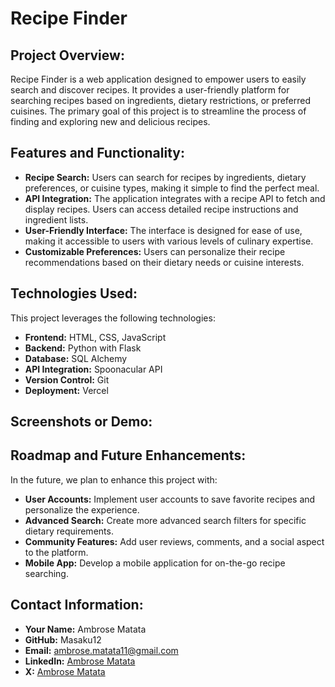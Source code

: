 # Recipe Finder

## Project Overview:

Recipe Finder is a web application designed to empower users to easily search and discover recipes. It provides a user-friendly platform for searching recipes based on ingredients, dietary restrictions, or preferred cuisines. The primary goal of this project is to streamline the process of finding and exploring new and delicious recipes.

## Features and Functionality:

- **Recipe Search:** Users can search for recipes by ingredients, dietary preferences, or cuisine types, making it simple to find the perfect meal.
- **API Integration:** The application integrates with a recipe API to fetch and display recipes. Users can access detailed recipe instructions and ingredient lists.
- **User-Friendly Interface:** The interface is designed for ease of use, making it accessible to users with various levels of culinary expertise.
- **Customizable Preferences:** Users can personalize their recipe recommendations based on their dietary needs or cuisine interests.

## Technologies Used:

This project leverages the following technologies:

- **Frontend:** HTML, CSS, JavaScript
- **Backend:** Python with Flask
- **Database:** SQL Alchemy
- **API Integration:** Spoonacular API
- **Version Control:** Git
- **Deployment:** Vercel

## Screenshots or Demo:

## Roadmap and Future Enhancements:

In the future, we plan to enhance this project with:

- **User Accounts:** Implement user accounts to save favorite recipes and personalize the experience.
- **Advanced Search:** Create more advanced search filters for specific dietary requirements.
- **Community Features:** Add user reviews, comments, and a social aspect to the platform.
- **Mobile App:** Develop a mobile application for on-the-go recipe searching.

## Contact Information:

- **Your Name:** Ambrose Matata
- **GitHub:** Masaku12
- **Email:** ambrose.matata11@gmail.com
- **LinkedIn:** [Ambrose Matata](https://www.linkedin.com/in/ambrosematata/)
- **X:** [Ambrose Matata ](https://twitter.com/MatataAmbrose)